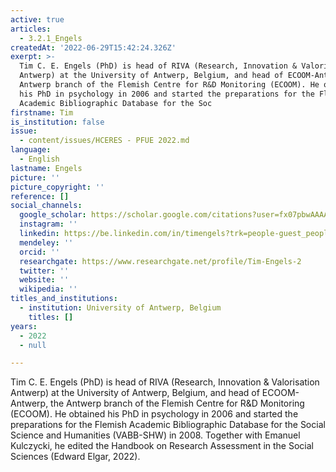 ```yaml
---
active: true
articles:
  - 3.2.1_Engels
createdAt: '2022-06-29T15:42:24.326Z'
exerpt: >-
  Tim C. E. Engels (PhD) is head of RIVA (Research, Innovation & Valorisation
  Antwerp) at the University of Antwerp, Belgium, and head of ECOOM-Antwerp, the
  Antwerp branch of the Flemish Centre for R&D Monitoring (ECOOM). He obtained
  his PhD in psychology in 2006 and started the preparations for the Flemish
  Academic Bibliographic Database for the Soc
firstname: Tim
is_institution: false
issue:
  - content/issues/HCERES - PFUE 2022.md
language:
  - English
lastname: Engels
picture: ''
picture_copyright: ''
reference: []
social_channels:
  google_scholar: https://scholar.google.com/citations?user=fx07pbwAAAAJ&hl=en
  instagram: ''
  linkedin: https://be.linkedin.com/in/timengels?trk=people-guest_people_search-card
  mendeley: ''
  orcid: ''
  researchgate: https://www.researchgate.net/profile/Tim-Engels-2
  twitter: ''
  website: ''
  wikipedia: ''
titles_and_institutions:
  - institution: University of Antwerp, Belgium
    titles: []
years:
  - 2022
  - null

---
```

Tim C. E. Engels (PhD) is head of RIVA (Research, Innovation & Valorisation Antwerp) at the University of Antwerp, Belgium, and head of ECOOM-Antwerp, the Antwerp branch of the Flemish Centre for R&D Monitoring (ECOOM). He obtained his PhD in psychology in 2006 and started the preparations for the Flemish Academic Bibliographic Database for the Social Science and Humanities (VABB-SHW) in 2008. Together with Emanuel Kulczycki, he edited the Handbook on Research Assessment in the Social Sciences (Edward Elgar, 2022).